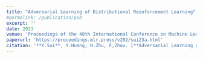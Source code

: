 ```yaml
---
title: "Adversarial Learning of Distributional Reinforcement Learning"
#permalink: /publication/pub
excerpt: ''
date: 2023
venue: 'Proceedings of the 40th International Conference on Machine Learning'
paperurl: 'https://proceedings.mlr.press/v202/sui23a.html'
citation: '**Y.Sui**, Y.Huang, H.Zhu, F,Zhou. [**Adversarial Learning of Distributional Reinforcement Learning.**](https://proceedings.mlr.press/v202/sui23a.html) *Proceedings of the 40th International Conference on Machine Learning*, PMLR 202:32783-32796, 2023.'
---
```


